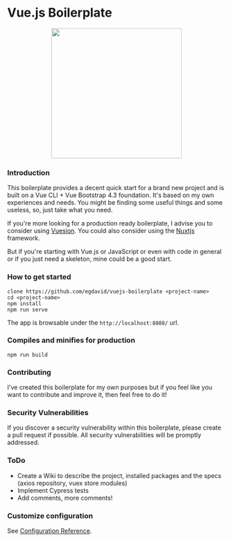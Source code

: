 # Vue.js Boilerplate

<p align="center">
  <img src="https://upload.wikimedia.org/wikipedia/commons/9/95/Vue.js_Logo_2.svg" width="300">
</p>

### Introduction

This boilerplate provides a decent quick start for a brand new project and is built on a Vue CLI + Vue Bootstrap 4.3 foundation. It's based on my own experiences and needs. You might be finding some useful things and some useless, so, just take what you need.

If you're more looking for a production ready boilerplate, I advise you to consider using [Vuesion](https://github.com/vuesion/vuesion). You could also consider using the [Nuxtjs](https://nuxtjs.org) framework.

But if you're starting with Vue.js or JavaScript or even with code in general or if you just need a skeleton, mine could be a good start.

### How to get started

```
clone https://github.com/egdavid/vuejs-boilerplate <project-name>
cd <project-name>
npm install
npm run serve
```

The app is browsable under the `http://localhost:8080/` url.

### Compiles and minifies for production

```
npm run build
```

### Contributing

I've created this boilerplate for my own purposes but if you feel like you want to contribute and improve it, then feel free to do it!

### Security Vulnerabilities

If you discover a security vulnerability within this boilerplate, please create a pull request if possible. All security vulnerabilities will be promptly addressed.

### ToDo

- Create a Wiki to describe the project, installed packages and the specs (axios repository, vuex store modules)
- Implement Cypress tests
- Add comments, more comments!

### Customize configuration

See [Configuration Reference](https://cli.vuejs.org/config/).
